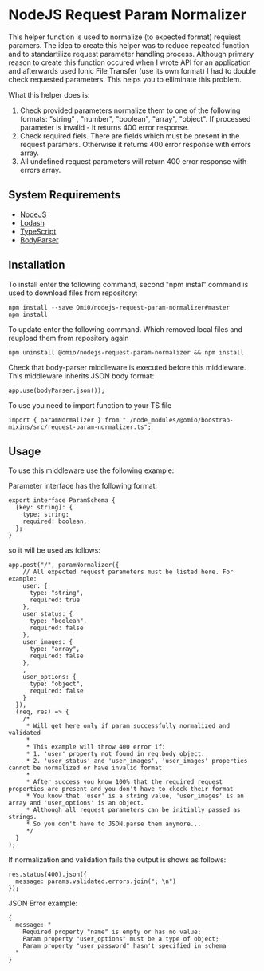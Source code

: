 # NodeJS Request Param Normalizer

This helper function is used to normalize (to expected format) requiest paramers.
The idea to create this helper was to reduce repeated function and to standartilize request parameter handling process.
Although primary reason to create this function occured when I wrote API for an application and afterwards used Ionic File Transfer (use its own format) I had to double check requested parameters. This helps you to elliminate this problem.

What this helper does is:
1. Check provided parameters normalize them to one of the following formats: "string" , "number", "boolean", "array", "object". If processed parameter is invalid - it returns 400 error response.
2. Check required fiels. There are fields which must be present in the request paramers. Otherwise it returns 400 error response with errors array.
3. All undefined request parameters will return 400 error response with errors array.

## System Requirements

* [NodeJS](https://nodejs.org/en/)
* [Lodash](https://github.com/lodash/lodash)
* [TypeScript](https://github.com/Microsoft/TypeScript)
* [BodyParser](https://github.com/expressjs/body-parser)


## Installation

To install enter the following command, second "npm instal" command is used to download files from repository:

```
npm install --save Omi0/nodejs-request-param-normalizer#master
npm install
```

To update enter the following command. Which removed local files and reupload them from repository again

```
npm uninstall @omio/nodejs-request-param-normalizer && npm install
```

Check that body-parser middleware is executed before this middleware. This middleware inherits JSON body format:

```
app.use(bodyParser.json());
```

To use you need to import function to your TS file

```
import { paramNormalizer } from "./node_modules/@omio/boostrap-mixins/src/request-param-normalizer.ts";
```

## Usage

To use this middleware use the following example:

Parameter interface has the following format:

```
export interface ParamSchema {
  [key: string]: {
    type: string;
    required: boolean;
  };
}
```

so it will be used as follows:

```
app.post("/", paramNormalizer({
    // All expected request parameters must be listed here. For example:
    user: {
      type: "string",
      required: true
    },
    user_status: {
      type: "boolean",
      required: false
    },
    user_images: {
      type: "array",
      required: false
    },
    ,
    user_options: {
      type: "object",
      required: false
    }
  }),
  (req, res) => {
    /*
     * Will get here only if param successfully normalized and validated
     *
     * This example will throw 400 error if:
     * 1. 'user' property not found in req.body object.
     * 2. 'user_status' and 'user_images', 'user_images' properties cannot be normalized or have invalid format
     *
     * After success you know 100% that the required request properties are present and you don't have to ckeck their format
     * You know that 'user' is a string value, 'user_images' is an array and 'user_options' is an object.
     * Although all request parameters can be initially passed as strings.
     * So you don't have to JSON.parse them anymore...
     */
  }
);
```

If normalization and validation fails the output is shows as follows:

```
res.status(400).json({
  message: params.validated.errors.join("; \n")
});
```

JSON Error example:
```
{
  message: "
    Required property "name" is empty or has no value;
    Param property "user_options" must be a type of object;
    Param property "user_password" hasn't specified in schema
  "
}
```
